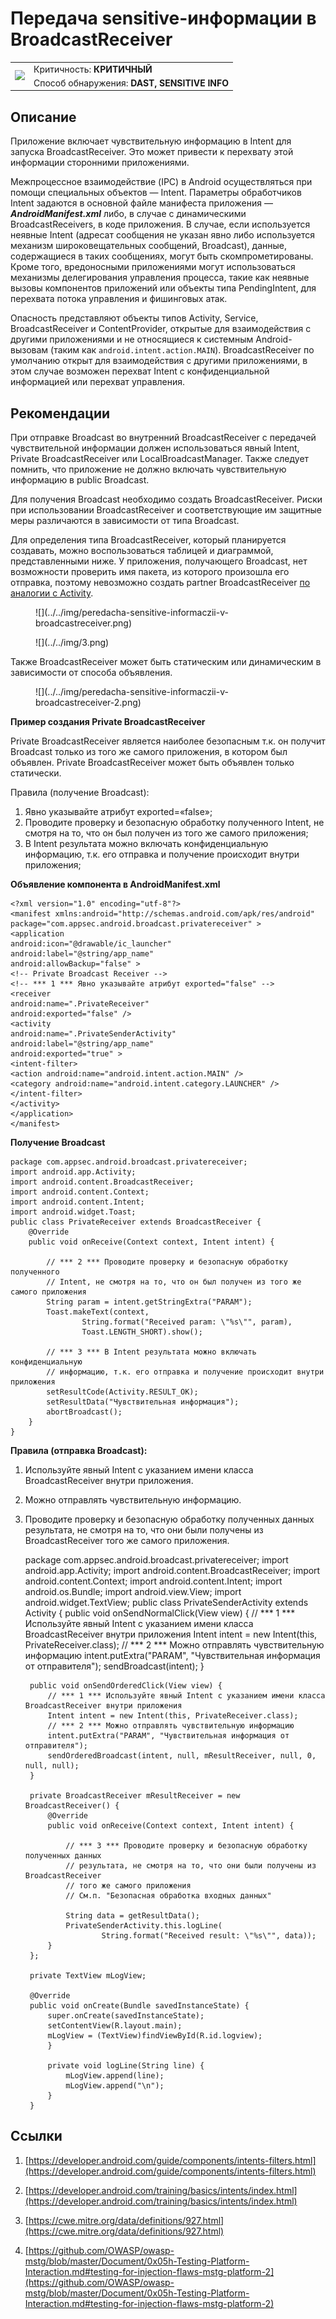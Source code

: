 # Передача sensitive-информации в BroadcastReceiver

<table class='noborder'>
    <colgroup>
      <col/>
      <col/>
    </colgroup>
    <tbody>
      <tr>
        <td rowspan="2"><img src="../../../img/defekt_kritichnyj.png"/></td>
        <td>Критичность:<strong> КРИТИЧНЫЙ</strong></td>
      </tr>
      <tr>
        <td>Способ обнаружения:<strong> DAST, SENSITIVE INFO</strong></td>
      </tr>
    </tbody>
</table>

## Описание

Приложение включает чувствительную информацию в Intent для запуска BroadcastReceiver. Это может привести к перехвату этой информации сторонними приложениями.

Межпроцессное взаимодействие (IPC) в Android осуществляться при помощи специальных объектов — Intent. Параметры обработчиков Intent задаются в основной файле манифеста приложения — ***AndroidManifest.xml*** либо, в случае с динамическими BroadcastReceivers, в коде приложения. В случае, если используется неявные Intent (адресат сообщения не указан явно либо используется механизм широковещательных сообщений, Broadcast), данные, содержащиеся в таких сообщениях, могут быть скомпрометированы. Кроме того, вредоносными приложениями могут использоваться механизмы делегирования управления процесса, такие как неявные вызовы компонентов приложений или объекты типа PendingIntent, для перехвата потока управления и фишинговых атак.

Опасность представляют объекты типов Activity, Service, BroadcastReceiver и ContentProvider, открытые для взаимодействия с другими приложениями и не относящиеся к системным Android-вызовам (таким как `android.intent.action.MAIN`). BroadcastReceiver по умолчанию открыт для взаимодействия с другими приложениями, в этом случае возможен перехват Intent с конфиденциальной информацией или перехват управления.

## Рекомендации

При отправке Broadcast во внутренний BroadcastReceiver с передачей чувствительной информации должен использоваться явный Intent, Private BroadcastReceiver или LocalBroadcastManager. Также следует помнить, что приложение не должно включать чувствительную информацию в public Broadcast.

Для получения Broadcast необходимо создать BroadcastReceiver. Риски при использовании BroadcastReceiver и соответствующие им защитные меры различаются в зависимости от типа Broadcast.

Для определения типа BroadcastReceiver, который планируется создавать, можно воспользоваться таблицей и диаграммой, представленными ниже. У приложения, получающего Broadcast, нет возможности проверить имя пакета, из которого произошла его отправка, поэтому невозможно создать partner BroadcastReceiver [по аналогии с Activity](https://appsec.atlassian.net/wiki/spaces/MSR/pages/1586692303/sensitive-+Activity).

<figure markdown>
![](../../img/peredacha-sensitive-informaczii-v-broadcastreceiver.png)
</figure>

<figure markdown>
![](../../img/3.png)
</figure>

Также BroadcastReceiver может быть статическим или динамическим в зависимости от способа объявления.

<figure markdown>
![](../../img/peredacha-sensitive-informaczii-v-broadcastreceiver-2.png)
</figure>

**Пример создания Private BroadcastReceiver**

Private BroadcastReceiver является наиболее безопасным т.к. он получит Broadcast только из того же самого приложения, в котором был объявлен. Private BroadcastReceiver может быть объявлен только статически.

Правила (получение Broadcast):

1. Явно указывайте атрибут exported=«false»;
2. Проводите проверку и безопасную обработку полученного Intent, не смотря на то, что он был получен из того же самого приложения;
3. В Intent результата можно включать конфиденциальную информацию, т.к. его отправка и получение происходит внутри приложения;

**Объявление компонента в AndroidManifest.xml**

    <?xml version="1.0" encoding="utf-8"?>
    <manifest xmlns:android="http://schemas.android.com/apk/res/android"
    package="com.appsec.android.broadcast.privatereceiver" >
    <application
    android:icon="@drawable/ic_launcher"
    android:label="@string/app_name"
    android:allowBackup="false" >
    <!-- Private Broadcast Receiver -->
    <!-- *** 1 *** Явно указывайте атрибут exported="false" -->
    <receiver
    android:name=".PrivateReceiver"
    android:exported="false" />
    <activity
    android:name=".PrivateSenderActivity"
    android:label="@string/app_name"
    android:exported="true" >
    <intent-filter>
    <action android:name="android.intent.action.MAIN" />
    <category android:name="android.intent.category.LAUNCHER" />
    </intent-filter>
    </activity>
    </application>
    </manifest>

**Получение Broadcast**

    package com.appsec.android.broadcast.privatereceiver;
    import android.app.Activity;
    import android.content.BroadcastReceiver;
    import android.content.Context;
    import android.content.Intent;
    import android.widget.Toast;
    public class PrivateReceiver extends BroadcastReceiver {
        @Override
        public void onReceive(Context context, Intent intent) {
            
            // *** 2 *** Проводите проверку и безопасную обработку полученного
            // Intent, не смотря на то, что он был получен из того же самого приложения
            String param = intent.getStringExtra("PARAM");
            Toast.makeText(context,
                    String.format("Received param: \"%s\"", param),
                    Toast.LENGTH_SHORT).show();
            
            // *** 3 *** В Intent результата можно включать конфиденциальную
            // информацию, т.к. его отправка и получение происходит внутри приложения
            setResultCode(Activity.RESULT_OK);
            setResultData("Чувствительная информация");
            abortBroadcast();
        }
    }

**Правила (отправка Broadcast):**

1. Используйте явный Intent с указанием имени класса BroadcastReceiver внутри приложения.
2. Можно отправлять чувствительную информацию.
3. Проводите проверку и безопасную обработку полученных данных результата, не смотря на то, что они были получены из BroadcastReceiver того же самого приложения.

    package com.appsec.android.broadcast.privatereceiver;
    import android.app.Activity;
    import android.content.BroadcastReceiver;
    import android.content.Context;
    import android.content.Intent;
    import android.os.Bundle;
    import android.view.View;
    import android.widget.TextView;
    public class PrivateSenderActivity extends Activity {
        public void onSendNormalClick(View view) {
            // *** 1 *** Используйте явный Intent с указанием имени класса BroadcastReceiver внутри приложения
            Intent intent = new Intent(this, PrivateReceiver.class);
            // *** 2 *** Можно отправлять чувствительную информацию
            intent.putExtra("PARAM", "Чувствительная информация от отправителя");
            sendBroadcast(intent);
        }
        
        public void onSendOrderedClick(View view) {
            // *** 1 *** Используйте явный Intent с указанием имени класса BroadcastReceiver внутри приложения
            Intent intent = new Intent(this, PrivateReceiver.class);
            // *** 2 *** Можно отправлять чувствительную информацию
            intent.putExtra("PARAM", "Чувствительная информация от отправителя");
            sendOrderedBroadcast(intent, null, mResultReceiver, null, 0, null, null);
        }
        
        private BroadcastReceiver mResultReceiver = new BroadcastReceiver() {
            @Override
            public void onReceive(Context context, Intent intent) {
                
                // *** 3 *** Проводите проверку и безопасную обработку полученных данных
                // результата, не смотря на то, что они были получены из BroadcastReceiver
                // того же самого приложения
                // См.п. "Безопасная обработка входных данных"
                
                String data = getResultData();
                PrivateSenderActivity.this.logLine(
                        String.format("Received result: \"%s\"", data));
            }
        };
        
        private TextView mLogView;
        
        @Override
        public void onCreate(Bundle savedInstanceState) {
            super.onCreate(savedInstanceState);
            setContentView(R.layout.main);
            mLogView = (TextView)findViewById(R.id.logview);
            }
            
            private void logLine(String line) {
                mLogView.append(line);
                mLogView.append("\n");
            }
        }

## Ссылки

1. [https://developer.android.com/guide/components/intents-filters.html](https://developer.android.com/guide/components/intents-filters.html)

2. [https://developer.android.com/training/basics/intents/index.html](https://developer.android.com/training/basics/intents/index.html)

3. [https://cwe.mitre.org/data/definitions/927.html](https://cwe.mitre.org/data/definitions/927.html)

4. [https://github.com/OWASP/owasp-mstg/blob/master/Document/0x05h-Testing-Platform-Interaction.md#testing-for-injection-flaws-mstg-platform-2](https://github.com/OWASP/owasp-mstg/blob/master/Document/0x05h-Testing-Platform-Interaction.md#testing-for-injection-flaws-mstg-platform-2)